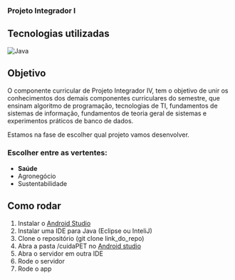 ### Projeto Integrador I

## Tecnologias utilizadas

![Java](https://img.shields.io/badge/java-%23ED8B00.svg?style=for-the-badge&logo=openjdk&logoColor=white)

## Objetivo

O componente curricular de Projeto Integrador IV, tem o objetivo de unir os conhecimentos dos demais componentes curriculares do semestre, que ensinam algoritmo de programação, tecnologias de TI, fundamentos de sistemas de informação, fundamentos de teoria geral de sistemas e experimentos práticos de banco de dados.

Estamos na fase de escolher qual projeto vamos desenvolver. 
### Escolher entre as vertentes:
- **Saúde**
- Agronegócio
- Sustentabilidade


## Como rodar

1. Instalar o [Android Studio](https://developer.android.com/studio?hl=pt-br)
2. Instalar uma IDE para Java (Eclipse ou InteliJ)
3. Clone o repositório (git clone link_do_repo)
4. Abra a pasta /cuidaPET no [Android studio](https://developer.android.com/studio?hl=pt-br)
5. Abra o servidor em outra IDE
7. Rode o servidor
8. Rode o app
